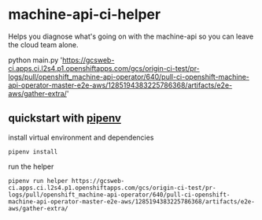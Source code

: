 # machine-api-ci-helper

Helps you diagnose what's going on with the machine-api
so you can leave the cloud team alone.

python main.py 'https://gcsweb-ci.apps.ci.l2s4.p1.openshiftapps.com/gcs/origin-ci-test/pr-logs/pull/openshift_machine-api-operator/640/pull-ci-openshift-machine-api-operator-master-e2e-aws/1285194383225786368/artifacts/e2e-aws/gather-extra/'

## quickstart with [pipenv](https://pipenv.pypa.io/en/latest/)

install virtual environment and dependencies
```
pipenv install
```

run the helper
```
pipenv run helper https://gcsweb-ci.apps.ci.l2s4.p1.openshiftapps.com/gcs/origin-ci-test/pr-logs/pull/openshift_machine-api-operator/640/pull-ci-openshift-machine-api-operator-master-e2e-aws/1285194383225786368/artifacts/e2e-aws/gather-extra/
```
